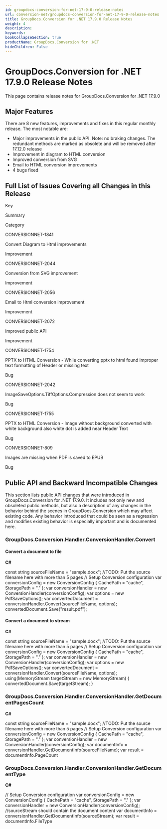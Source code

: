 ```yaml
---
id: groupdocs-conversion-for-net-17-9-0-release-notes
url: conversion-net/groupdocs-conversion-for-net-17-9-0-release-notes
title: GroupDocs.Conversion for .NET 17.9.0 Release Notes
weight: 4
description: 
keywords: 
bookCollapseSection: true
productName: GroupDocs.Conversion for .NET
hideChildren: False
---
```


# GroupDocs.Conversion for .NET 17.9.0 Release Notes

This page contains release notes for GroupDocs.Conversion for .NET 17.9.0

## Major Features

There are 8 new features, improvements and fixes in this regular monthly release. The most notable are:

*   Major improvements in the public API. Note: no braking changes. The redundant methods are marked as obsolete and will be removed after 17.12.0 release
*   Improvement in diagram to HTML conversion
*   Improved conversion from SVG
*   Email to HTML conversion improvements
*   4 bugs fixed  
      
    

## Full List of Issues Covering all Changes in this Release

Key

Summary

Category

CONVERSIONNET-1841

Convert Diagram to Html improvements

Improvement

CONVERSIONNET-2044

Conversion from SVG improvement

Improvement

CONVERSIONNET-2056

Email to Html conversion improvement

Improvement

CONVERSIONNET-2072

Improved public API

Improvement

CONVERSIONNET-1754

PPTX to HTML Conversion - While converting pptx to html found improper text formatting of Header or missing text

Bug

CONVERSIONNET-2042

ImageSaveOptions.TiffOptions.Compression does not seem to work

Bug

CONVERSIONNET-1755

PPTX to HTML Conversion - Image without background converted with white background also white dot is added near Header Text

Bug

CONVERSIONNET-809

Images are missing when PDF is saved to EPUB

Bug

## Public API and Backward Incompatible Changes

This section lists public API changes that were introduced in GroupDocs.Conversion for .NET 17.9.0. It includes not only new and obsoleted public methods, but also a description of any changes in the behavior behind the scenes in GroupDocs.Conversion which may affect existing code. Any behavior introduced that could be seen as a regression and modifies existing behavior is especially important and is documented here.

### GroupDocs.Conversion.Handler.ConversionHandler.Convert<T>

#### Convert a document to file

**C#**

const string sourceFileName = "sample.docx"; //TODO: Put the source filename here with more than 5 pages
// Setup Conversion configuration
var conversionConfig = new ConversionConfig
{
    CachePath = "cache",
    StoragePath = "."
};
var conversionHandler = new ConversionHandler(conversionConfig);
var options = new PdfSaveOptions();
var convertedDocument = conversionHandler.Convert(sourceFileName, options);
convertedDocument.Save("result.pdf");

#### Convert a document to stream

**C#**

const string sourceFileName = "sample.docx"; //TODO: Put the source filename here with more than 5 pages
// Setup Conversion configuration
var conversionConfig = new ConversionConfig
{
    CachePath = "cache",
    StoragePath = "."
};
var conversionHandler = new ConversionHandler(conversionConfig);
var options = new PdfSaveOptions();
var convertedDocument = conversionHandler.Convert(sourceFileName, options);
using(MemoryStream targetStream = new MemoryStream) {
    convertedDocument.Save(targetStream);
} 

### GroupDocs.Conversion.Handler.ConversionHandler.GetDocumentPagesCount

**C#**

const string sourceFileName = "sample.docx"; //TODO: Put the source filename here with more than 5 pages
// Setup Conversion configuration
var conversionConfig = new ConversionConfig
{
    CachePath = "cache",
    StoragePath = "."
};
var conversionHandler = new ConversionHandler(conversionConfig);
var documentInfo = conversionHandler.GetDocumentInfo(sourceFileName);
var result = documentInfo.PageCount 

### GroupDocs.Conversion.Handler.ConversionHandler.GetDocumentType

**C#**

// Setup Conversion configuration
var conversionConfig = new ConversionConfig
{
    CachePath = "cache",
    StoragePath = "."
};
var conversionHandler = new ConversionHandler(conversionConfig);
//sourceStream should contain the document content
var documentInfo = conversionHandler.GetDocumentInfo(sourceStream);
var result = documentInfo.FileType
